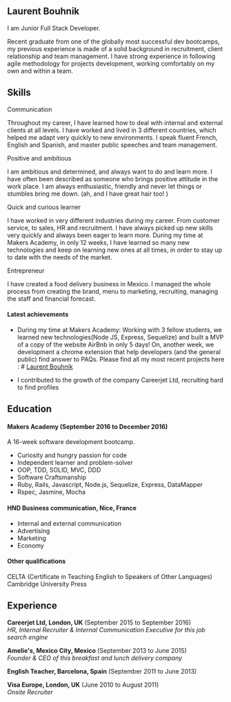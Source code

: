 ## Laurent Bouhnik

I  am Junior Full Stack Developer.

Recent graduate from one of the globally most successful dev bootcamps, my previous experience is made of a solid background in recruitment, client relationship and team management.
I have strong experience in following agile methodology for projects development, working comfortably on my own and within a team.

## Skills
Communication

Throughout my career, I have learned how to deal with internal and external clients at all levels. I have worked and lived in 3 different countries, which helped me adapt very quickly to new environments.
I speak fluent French, English and Spanish, and master public speeches and team management.

Positive and ambitious

I am ambitious and determined, and always want to do and learn more.
I have often been described as someone who brings positive attitude in the work place. I am always enthusiastic, friendly and never let things or stumbles bring me down. (ah, and I have great hair too! )

Quick and curious learner

I have worked in very different industries during my career. From customer service, to sales, HR and recruitment. I have always picked up new skills very quickly and always been eager to learn more.
During my time at Makers Academy, in only 12 weeks, I have learned so many new technologies and keep on learning new ones at all times, in order to stay up to date with the needs of the market.

Entrepreneur

I have created a food delivery business in Mexico. I managed the whole process from creating the brand, menu to marketing, recruiting, managing the staff and financial forecast.


#### Latest achievements

- During my time at Makers Academy:
    Working with 3 fellow students, we learned new technologies(Node JS, Express, Sequelize) and built a MVP of a copy of the website AirBnb in only 5 days!
    On, another week, we development a chrome extension that help developers (and the general public) find answer to PAQs.
  Please find all my most recent projects here : # [Laurent Bouhnik](https://www.laurentbouhnik.com)

- I contributed to the growth of the company Careerjet Ltd, recruiting hard to find profiles

## Education

#### Makers Academy (September 2016 to December 2016)
A 16-week software development bootcamp.
- Curiosity and hungry passion for code
- Independent learner and problem-solver
- OOP, TDD, SOLID, MVC, DDD
- Software Craftsmanship
- Ruby, Rails, Javascript, Node.js, Sequelize, Express, DataMapper
- Rspec, Jasmine, Mocha

#### HND Business communication, Nice, France
- Internal and external communication
- Advertising
- Marketing
- Economy


#### Other qualifications
CELTA (Certificate in Teaching English to Speakers of Other Languages)
Cambridge University Press

## Experience

**Careerjet Ltd, London, UK** (September 2015 to September 2016)    
*HR, Internal Recruiter & Internal Communication Executive for this job search engine*  

**Amelie's, Mexico City, Mexico** (September 2013 to June 2015)   
*Founder & CEO of this breakfast and lunch delivery company*  

**English Teacher, Barcelona, Spain** (September 2011 to June 2013)   

**Visa Europe, London, UK** (June 2010 to August 2011)   
*Onsite Recruiter*
